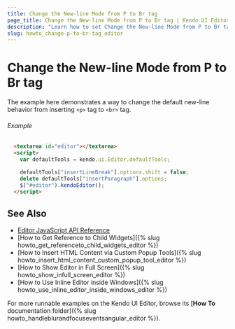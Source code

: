 ```yaml
---
title: Change the New-line Mode from P to Br tag
page_title: Change the New-line Mode from P to Br tag | Kendo UI Editor
description: "Learn how to set Change the New-line Mode from P to Br tag in a Kendo UI Editor widget."
slug: howto_change-p-to-br-tag_editor
---
```


# Change the New-line Mode from P to Br tag

The example here demonstrates a way to change the default new-line behavior from inserting `<p>` tag to `<br>` tag.

###### Example

```html
  <textarea id="editor"></textarea>
  <script>
    var defaultTools = kendo.ui.Editor.defaultTools;

    defaultTools["insertLineBreak"].options.shift = false;
    delete defaultTools["insertParagraph"].options;
    $("#editor").kendoEditor();
  </script>
```

## See Also

* [Editor JavaScript API Reference](/api/javascript/ui/editor)
* [How to Get Reference to Child Widgets]({% slug howto_get_referenceto_child_widgets_editor %})
* [How to Insert HTML Content via Custom Popup Tools]({% slug howto_insert_html_content_custom_popup_tool_editor %})
* [How to Show Editor in Full Screen]({% slug howto_show_infull_screen_editor %})
* [How to Use Inline Editor inside Windows]({% slug howto_use_inline_editor_inside_windows_editor %})

For more runnable examples on the Kendo UI Editor, browse its [**How To** documentation folder]({% slug howto_handleblurandfocuseventsangular_editor %}).
